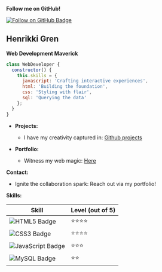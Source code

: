 **Follow me on GitHub\!**

<a href="https://github.com/Aiche-H" target="_blank" rel="noopener noreferrer">
  <img src="https://img.shields.io/badge/Follow%20on%20GitHub-21C699?style=for-the-badge&logo=GitHub" alt="Follow on GitHub Badge">
</a>

## **Henrikki Gren**

**Web Development Maverick**

```javascript
class WebDeveloper {
  constructor() {
    this.skills = {
      javascript: 'Crafting interactive experiences',
      html: 'Building the foundation',
      css: 'Styling with flair',
      sql: 'Querying the data'
    };
  }
}
````

* **Projects:**

  * I have my creativity captured in: [Github projects](https://github.com/Aiche-H?tab=repositories)

* **Portfolio:**

  * Witness my web magic: [Here](https://aiche-h.github.io/Portfolio/)

**Contact:**

  * Ignite the collaboration spark: Reach out via my portfolio\!

**Skills:**

| Skill | Level (out of 5) |
|---|---|
| ![HTML5 Badge](about:sanitized) | ⭐⭐⭐⭐ |
| ![CSS3 Badge](about:sanitized) | ⭐⭐⭐⭐ |
| ![JavaScript Badge](about:sanitized) | ⭐⭐⭐ |
| ![MySQL Badge](about:sanitized) | ⭐⭐ |
